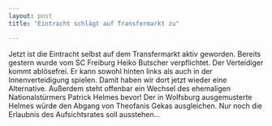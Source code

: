 ```yaml
---
layout: post
title: "Eintracht schlägt auf Transfermarkt zu"

---
```


Jetzt ist die Eintracht selbst auf dem Transfermarkt aktiv geworden. Bereits gestern wurde vom SC Freiburg Heiko Butscher verpflichtet. Der Verteidiger kommt ablösefrei. Er kann sowohl hinten links als auch in der Innenverteidigung spielen. Damit haben wir dort jetzt wieder eine Alternative. Außerdem steht offenbar ein Wechsel des ehemaligen Nationalstürmers Patrick Helmes bevor! Der in Wolfsburg ausgemusterte Helmes würde den Abgang von Theofanis Gekas ausgleichen. Nur noch die Erlaubnis des Aufsichtsrates soll ausstehen...


